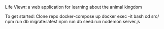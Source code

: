 Life Viewr: a web application for learning about the animal kingdom

To get started:
Clone repo
docker-compose up
docker exec -it <CONTAINER ID> bash
cd src/
npm run db migrate:latest
npm run db seed:run
nodemon server.js
